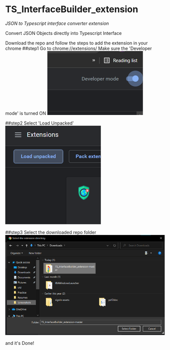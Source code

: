 # TS_InterfaceBuilder_extension
*JSON to Typescript interface converter extension*

Convert JSON Objects directly into Typescript Interface

Download the repo and follow the steps to add the extension in your chrome
##step1
Go to chrome://extensions/
Make sure the 'Developer mode' is turned ON 
![Step 1](screenshots/S1.png?raw=true "Step 1")

##step2
Select 'Load Unpacked'
![Step 2](screenshots/S2.png?raw=true "Step 2")

##step3
Select the downloaded repo folder
![Step 3](screenshots/S3.png?raw=true "Step 3")

and it's Done!

